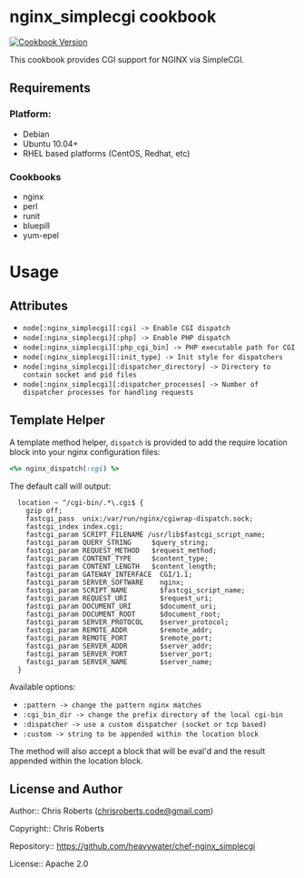 # nginx_simplecgi cookbook
[![Cookbook Version](https://img.shields.io/cookbook/v/nginx_simplecgi.svg)](https://supermarket.chef.io/cookbooks/nginx_simplecgi)


This cookbook provides CGI support for NGINX via SimpleCGI.


Requirements
------------

### Platform:

 * Debian
 * Ubuntu 10.04+
 * RHEL based platforms (CentOS, Redhat, etc)

### Cookbooks

 * nginx
 * perl
 * runit
 * bluepill
 * yum-epel


Usage
=====

Attributes
----------

* `node[:nginx_simplecgi][:cgi] -> Enable CGI dispatch`
* `node[:nginx_simplecgi][:php] -> Enable PHP dispatch`
* `node[:nginx_simplecgi][:php_cgi_bin] -> PHP executable path for CGI`
* `node[:nginx_simplecgi][:init_type] -> Init style for dispatchers`
* `node[:nginx_simplecgi][:dispatcher_directory] -> Directory to contain socket and pid files`
* `node[:nginx_simplecgi][:dispatcher_processes] -> Number of dispatcher processes for handling requests`

Template Helper
---------------

A template method helper, `dispatch` is provided to add the require location 
block into your nginx configuration files:

```ruby
<%= nginx_dispatch(:cgi) %>
```

The default call will output:

```
  location ~ ^/cgi-bin/.*\.cgi$ {
    gzip off; 
    fastcgi_pass  unix:/var/run/nginx/cgiwrap-dispatch.sock;
    fastcgi_index index.cgi;
    fastcgi_param SCRIPT_FILENAME /usr/lib$fastcgi_script_name;
    fastcgi_param QUERY_STRING     $query_string;
    fastcgi_param REQUEST_METHOD   $request_method;
    fastcgi_param CONTENT_TYPE     $content_type;
    fastcgi_param CONTENT_LENGTH   $content_length;
    fastcgi_param GATEWAY_INTERFACE  CGI/1.1;
    fastcgi_param SERVER_SOFTWARE    nginx;
    fastcgi_param SCRIPT_NAME        $fastcgi_script_name;
    fastcgi_param REQUEST_URI        $request_uri;
    fastcgi_param DOCUMENT_URI       $document_uri;
    fastcgi_param DOCUMENT_ROOT      $document_root;
    fastcgi_param SERVER_PROTOCOL    $server_protocol;
    fastcgi_param REMOTE_ADDR        $remote_addr;
    fastcgi_param REMOTE_PORT        $remote_port;
    fastcgi_param SERVER_ADDR        $server_addr;
    fastcgi_param SERVER_PORT        $server_port;
    fastcgi_param SERVER_NAME        $server_name;
  }
```

Available options:

* `:pattern -> change the pattern nginx matches`
* `:cgi_bin_dir -> change the prefix directory of the local cgi-bin`
* `:dispatcher -> use a custom dispatcher (socket or tcp based)`
* `:custom -> string to be appended within the location block`

The method will also accept a block that will be eval'd and the result appended
within the location block.


License and Author
------------------

Author:: Chris Roberts (<chrisroberts.code@gmail.com>)

Copyright:: Chris Roberts

Repository:: https://github.com/heavywater/chef-nginx_simplecgi

License:: Apache 2.0

